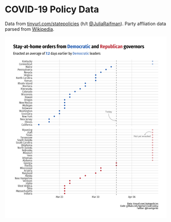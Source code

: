 COVID-19 Policy Data
=====================
  
Data from [tinyurl.com/statepolicies](https://tinyurl.com/statepolicies) (h/t [@JuliaRaifman](https://twitter.com/JuliaRaifman/status/1245416835211812875)). Party affliation data parsed from [Wikipedia](https://en.wikipedia.org/wiki/List_of_United_States_governors).

![](plots/stay-at-home.png)
